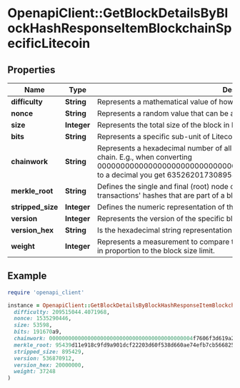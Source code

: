 # OpenapiClient::GetBlockDetailsByBlockHashResponseItemBlockchainSpecificLitecoin

## Properties

| Name | Type | Description | Notes |
| ---- | ---- | ----------- | ----- |
| **difficulty** | **String** | Represents a mathematical value of how hard it is to find a valid hash for this block. |  |
| **nonce** | **String** | Represents a random value that can be adjusted to satisfy the Proof of Work. |  |
| **size** | **Integer** | Represents the total size of the block in Bytes. |  |
| **bits** | **String** | Represents a specific sub-unit of Litecoin. Bits have two-decimal precision. |  |
| **chainwork** | **String** | Represents a hexadecimal number of all the hashes necessary to produce the current chain. E.g., when converting 0000000000000000000000000000000000000000000086859f7a841475b236fd to a decimal you get 635262017308958427068157 hashes, or 635262 exahashes. |  |
| **merkle_root** | **String** | Defines the single and final (root) node of a Merkle tree. It is the combined hash of all transactions&#39; hashes that are part of a blockchain block. |  |
| **stripped_size** | **Integer** | Defines the numeric representation of the block size excluding the witness data. |  |
| **version** | **Integer** | Represents the version of the specific block on the blockchain. |  |
| **version_hex** | **String** | Is the hexadecimal string representation of the block&#39;s version. |  |
| **weight** | **Integer** | Represents a measurement to compare the size of different transactions to each other in proportion to the block size limit. |  |

## Example

```ruby
require 'openapi_client'

instance = OpenapiClient::GetBlockDetailsByBlockHashResponseItemBlockchainSpecificLitecoin.new(
  difficulty: 209515044.4071968,
  nonce: 1535290446,
  size: 53598,
  bits: 191670a9,
  chainwork: 000000000000000000000000000000000000000000004f7606f3d619a200dc2d,
  merkle_root: 95439d11e918c9fd9a901dcf22203d60f538d660ae74efb7cb566825420fd3b7,
  stripped_size: 895429,
  version: 536870912,
  version_hex: 20000000,
  weight: 37248
)
```

